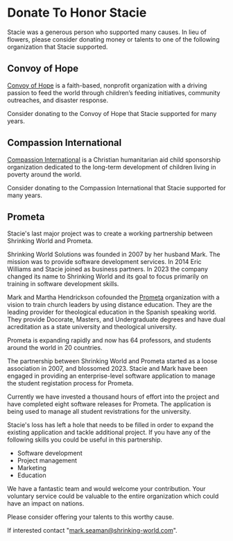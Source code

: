 # Donate To Honor Stacie

Stacie was a generous person who supported many causes. In lieu of flowers, please consider donating money or talents to one of the following organization that Stacie supported.


## Convoy of Hope

[Convoy of Hope](https://convoyofhope.org) is a faith-based, nonprofit organization with a driving passion to feed the world through children’s feeding initiatives, community outreaches, and disaster response.

Consider donating to the Convoy of Hope that Stacie supported for many years.


## Compassion International

[Compassion International](https://www.compassion.com) is a Christian humanitarian aid child sponsorship organization dedicated to the long-term development of children living in poverty around the world.

Consider donating to the Compassion International that Stacie supported for many years.


## Prometa

Stacie's last major project was to create a working partnership between Shrinking World and Prometa.

Shrinking World Solutions was founded in 2007 by her husband Mark.  The mission was to provide software development services.  In 2014 Eric Williams and Stacie joined as business partners.  In 2023 the company changed its name to Shrinking World and its goal to focus primarily on training in software development skills.

Mark and Martha Hendrickson cofounded the [Prometa](https://www.pro-meta.org/) organization with a vision to train church leaders by using distance education.  They are the leading provider for theological education in the Spanish speaking world.  They provide Docorate, Masters, and Undergraduate degrees and have dual acreditation as a state university and theological university.

Prometa is expanding rapidly and now has 64 professors, and students around the world in 20 countries.

The partnership between Shrinking World and Prometa started as a loose association in 2007, and blossomed 2023.
Stacie and Mark have been engaged in providing an enterprise-level software application to manage the student registation process for Prometa.  

Currently we have invested a thousand hours of effort into the project and have completed eight software releases for Prometa.  The application is being used to manage all student revistrations for the university. 

Stacie's loss has left a hole that needs to be filled in order to expand the existing application and tackle additional project.
If you have any of the following skills you could be useful in this partnership.

- Software development
- Project management
- Marketing
- Education

We have a fantastic team and would welcome your contribution.  Your voluntary service could be valuable to the entire organization which could have an impact on nations.

Please consider offering your talents to this worthy cause.

If interested contact "mark.seaman@shrinking-world.com".

